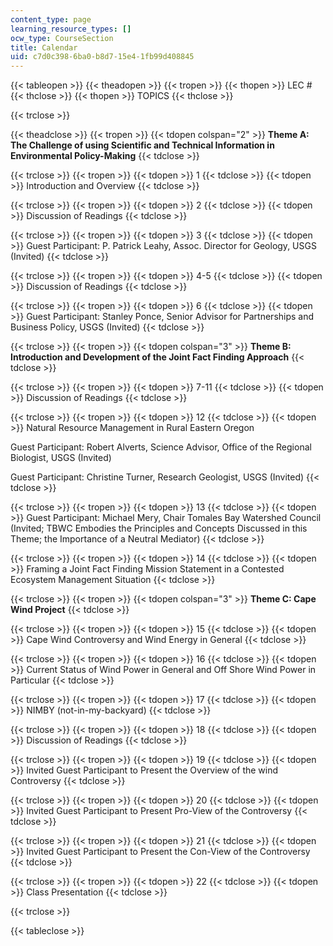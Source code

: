 ```yaml
---
content_type: page
learning_resource_types: []
ocw_type: CourseSection
title: Calendar
uid: c7d0c398-6ba0-b8d7-15e4-1fb99d408845
---
```


{{< tableopen >}}
{{< theadopen >}}
{{< tropen >}}
{{< thopen >}}
LEC #
{{< thclose >}}
{{< thopen >}}
TOPICS
{{< thclose >}}

{{< trclose >}}

{{< theadclose >}}
{{< tropen >}}
{{< tdopen colspan="2" >}}
**Theme A: The Challenge of using Scientific and Technical Information in Environmental Policy-Making**
{{< tdclose >}}

{{< trclose >}}
{{< tropen >}}
{{< tdopen >}}
1
{{< tdclose >}}
{{< tdopen >}}
Introduction and Overview
{{< tdclose >}}

{{< trclose >}}
{{< tropen >}}
{{< tdopen >}}
2
{{< tdclose >}}
{{< tdopen >}}
Discussion of Readings
{{< tdclose >}}

{{< trclose >}}
{{< tropen >}}
{{< tdopen >}}
3
{{< tdclose >}}
{{< tdopen >}}
Guest Participant: P. Patrick Leahy, Assoc. Director for Geology, USGS (Invited)
{{< tdclose >}}

{{< trclose >}}
{{< tropen >}}
{{< tdopen >}}
4-5
{{< tdclose >}}
{{< tdopen >}}
Discussion of Readings
{{< tdclose >}}

{{< trclose >}}
{{< tropen >}}
{{< tdopen >}}
6
{{< tdclose >}}
{{< tdopen >}}
Guest Participant: Stanley Ponce, Senior Advisor for Partnerships and Business Policy, USGS (Invited)
{{< tdclose >}}

{{< trclose >}}
{{< tropen >}}
{{< tdopen colspan="3" >}}
**Theme B: Introduction and Development of the Joint Fact Finding Approach**
{{< tdclose >}}

{{< trclose >}}
{{< tropen >}}
{{< tdopen >}}
7-11
{{< tdclose >}}
{{< tdopen >}}
Discussion of Readings
{{< tdclose >}}

{{< trclose >}}
{{< tropen >}}
{{< tdopen >}}
12
{{< tdclose >}}
{{< tdopen >}}
Natural Resource Management in Rural Eastern Oregon  
  
Guest Participant: Robert Alverts, Science Advisor, Office of the Regional Biologist, USGS (Invited)  
  
Guest Participant: Christine Turner, Research Geologist, USGS (Invited)
{{< tdclose >}}

{{< trclose >}}
{{< tropen >}}
{{< tdopen >}}
13
{{< tdclose >}}
{{< tdopen >}}
Guest Participant: Michael Mery, Chair Tomales Bay Watershed Council (Invited; TBWC Embodies the Principles and Concepts Discussed in this Theme; the Importance of a Neutral Mediator)
{{< tdclose >}}

{{< trclose >}}
{{< tropen >}}
{{< tdopen >}}
14
{{< tdclose >}}
{{< tdopen >}}
Framing a Joint Fact Finding Mission Statement in a Contested Ecosystem Management Situation
{{< tdclose >}}

{{< trclose >}}
{{< tropen >}}
{{< tdopen colspan="3" >}}
**Theme C: Cape Wind Project**
{{< tdclose >}}

{{< trclose >}}
{{< tropen >}}
{{< tdopen >}}
15
{{< tdclose >}}
{{< tdopen >}}
Cape Wind Controversy and Wind Energy in General
{{< tdclose >}}

{{< trclose >}}
{{< tropen >}}
{{< tdopen >}}
16
{{< tdclose >}}
{{< tdopen >}}
Current Status of Wind Power in General and Off Shore Wind Power in Particular
{{< tdclose >}}

{{< trclose >}}
{{< tropen >}}
{{< tdopen >}}
17
{{< tdclose >}}
{{< tdopen >}}
NIMBY (not-in-my-backyard)
{{< tdclose >}}

{{< trclose >}}
{{< tropen >}}
{{< tdopen >}}
18
{{< tdclose >}}
{{< tdopen >}}
Discussion of Readings
{{< tdclose >}}

{{< trclose >}}
{{< tropen >}}
{{< tdopen >}}
19
{{< tdclose >}}
{{< tdopen >}}
Invited Guest Participant to Present the Overview of the wind Controversy
{{< tdclose >}}

{{< trclose >}}
{{< tropen >}}
{{< tdopen >}}
20
{{< tdclose >}}
{{< tdopen >}}
Invited Guest Participant to Present Pro-View of the Controversy
{{< tdclose >}}

{{< trclose >}}
{{< tropen >}}
{{< tdopen >}}
21
{{< tdclose >}}
{{< tdopen >}}
Invited Guest Participant to Present the Con-View of the Controversy
{{< tdclose >}}

{{< trclose >}}
{{< tropen >}}
{{< tdopen >}}
22
{{< tdclose >}}
{{< tdopen >}}
Class Presentation
{{< tdclose >}}

{{< trclose >}}

{{< tableclose >}}